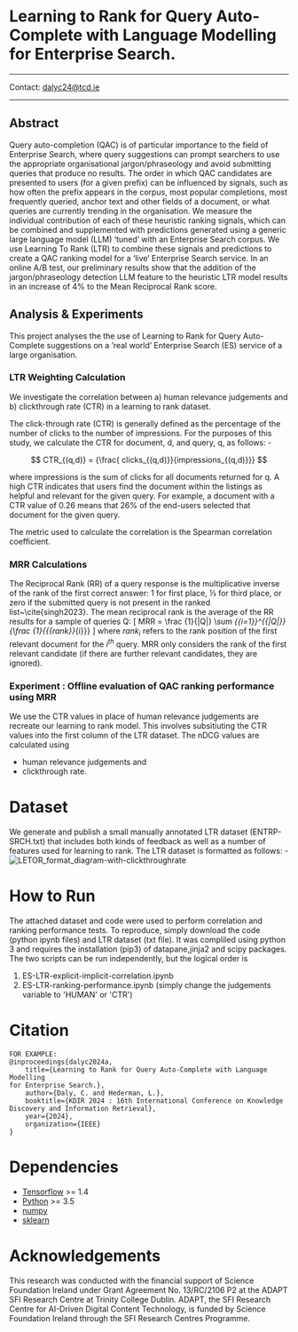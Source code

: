 # Learning to Rank for Query Auto-Complete with Language Modelling for Enterprise Search.
-----------------------------------------------------------------------------------

Contact: dalyc24@tcd.ie

-----------------------------------------------------------------------------------
## Abstract
Query auto-completion (QAC) is of particular importance to the field of Enterprise Search, where query suggestions can prompt searchers to use the appropriate organisational jargon/phraseology and avoid submitting
queries that produce no results. The order in which QAC candidates are presented to users (for a given prefix) can be influenced by signals, such as how often the prefix appears in the corpus, most popular completions, most frequently queried, anchor text and other fields of a document, or what queries are currently trending in the organisation. We measure the individual contribution of each of these heuristic ranking signals, which
can be combined and supplemented with predictions generated using a generic large language model (LLM) ‘tuned’ with an Enterprise Search corpus. We use Learning To Rank (LTR) to combine these signals and
predictions to create a QAC ranking model for a ‘live’ Enterprise Search service. In an online A/B test, our preliminary results show that the addition of the jargon/phraseology detection LLM feature to the heuristic LTR model results in an increase of 4% to the Mean Reciprocal Rank score.

## Analysis & Experiments
This project analyses the the use of Learning to Rank for Query Auto-Complete suggestions on a ’real world’ Enterprise Search (ES) service of a large organisation.

###  LTR Weighting Calculation
We investigate the correlation between a) human relevance judgements and b) clickthrough rate (CTR) in a learning to rank dataset.

The click-through rate (CTR) is generally defined as the percentage of the number of clicks to the number of impressions.  For the purposes of this study, we calculate the CTR for document, d, and query, q, as follows: - 

$$ CTR_{(q,d)} = {\frac{ clicks_{(q,d)}}{impressions_{(q,d)}}} $$

where impressions is the sum of clicks for all documents returned for q.  A high CTR indicates that users find the document within the listings as helpful and relevant for the given query.  For example, a document with a CTR value of 0.26 means that 26% of the end-users selected that document for the given query.

The metric used to calculate the correlation is the Spearman correlation coefficient. 

### MRR Calculations
The Reciprocal Rank (RR) of a query response is the multiplicative inverse of the rank of the first correct answer: 1 for first place, 1⁄3 for third place, or zero if the submitted query is not present in the ranked list~\cite{singh2023}. The mean reciprocal rank is the average of the RR results for a sample of queries Q:
\[ MRR = \frac  {1}{|Q|} \sum _{{i=1}}^{{|Q|}}{\frac  {1}{{{rank}}_{i}}} \]
where $rank_{i}$ refers to the rank position of the first relevant document for the $i^{th}$ query. MRR only considers the rank of the first relevant candidate (if there are further relevant candidates, they are ignored).

### Experiment :  Offline evaluation of QAC ranking performance using MRR
We use the CTR values in place of human relevance judgements are recreate our learning to rank model.   This involves subsitiuting the CTR values into the first column of the LTR dataset.   The nDCG values are calculated using 
- human relevance judgements and 
- clickthrough rate.

# Dataset
We generate and publish a small manually annotated LTR dataset (ENTRP-SRCH.txt) that includes both kinds of feedback as well as a number of features used for learning to rank.  The LTR dataset is formatted as follows: -
![LETOR_format_diagram-with-clickthroughrate](https://user-images.githubusercontent.com/51714656/184387570-87e33de2-a985-4d8f-8a71-4cd7f43bb87a.png)

# How to Run
The attached dataset and code were used to perform correlation and ranking performance tests.  To reproduce, simply download the code (python ipynb files) and LTR dataset (txt file).  It was compliled using python 3 and requires the installation (pip3) of datapane,jinja2 and scipy packages.
The two scripts can be run independently, but the logical order is 
1. ES-LTR-explicit-implicit-correlation.ipynb
2. ES-LTR-ranking-performance.ipynb  (simply change the judgements variable to 'HUMAN' or 'CTR')



# Citation
```
FOR EXAMPLE:
@inproceedings{dalyc2024a,
	title={Learning to Rank for Query Auto-Complete with Language Modelling
for Enterprise Search.},
	author={Daly, C. and Hederman, L.},
	booktitle={KDIR 2024 : 16th International Conference on Knowledge Discovery and Information Retrieval},
	year={2024},
	organization={IEEE}
}
```


# Dependencies
- [Tensorflow](https://www.tensorflow.org) >= 1.4
- [Python](https://www.python.org) >= 3.5
- [numpy](https://numpy.org)
- [sklearn](https://scikit-learn.org)
  


# Acknowledgements
This research was conducted with the financial support of Science Foundation Ireland under Grant Agreement No. 13/RC/2106 P2 at the ADAPT SFI Research Centre at Trinity College Dublin. ADAPT, the SFI Research Centre for AI-Driven Digital Content Technology, is funded by Science Foundation Ireland through the SFI Research Centres Programme.
